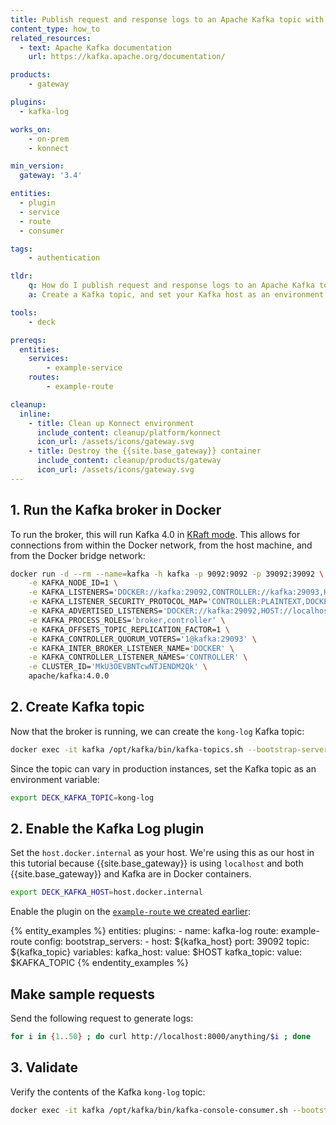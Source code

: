 ```yaml
---
title: Publish request and response logs to an Apache Kafka topic with the Kafka Log plugin
content_type: how_to
related_resources:
  - text: Apache Kafka documentation
    url: https://kafka.apache.org/documentation/

products:
    - gateway

plugins:
  - kafka-log

works_on:
    - on-prem
    - konnect

min_version:
  gateway: '3.4'

entities: 
  - plugin
  - service
  - route
  - consumer

tags:
    - authentication

tldr:
    q: How do I publish request and response logs to an Apache Kafka topic with the Kafka Log plugin?
    a: Create a Kafka topic, and set your Kafka host as an environment variable. Enable the Kafka Log plugin and specify the Kafka host, port, and topic when you configure it.

tools:
    - deck

prereqs:
  entities:
    services:
        - example-service
    routes:
        - example-route

cleanup:
  inline:
    - title: Clean up Konnect environment
      include_content: cleanup/platform/konnect
      icon_url: /assets/icons/gateway.svg
    - title: Destroy the {{site.base_gateway}} container
      include_content: cleanup/products/gateway
      icon_url: /assets/icons/gateway.svg
---
```


## 1. Run the Kafka broker in Docker

To run the broker, this will run Kafka 4.0 in [KRaft mode](https://kafka.apache.org/40/documentation/zk2kraft.html). This allows for connections from within the Docker network, from the host machine, and from the Docker bridge network:

```sh
docker run -d --rm --name=kafka -h kafka -p 9092:9092 -p 39092:39092 \
    -e KAFKA_NODE_ID=1 \
    -e KAFKA_LISTENERS='DOCKER://kafka:29092,CONTROLLER://kafka:29093,HOST://0.0.0.0:9092,BRIDGE://0.0.0.0:39092' \
    -e KAFKA_LISTENER_SECURITY_PROTOCOL_MAP='CONTROLLER:PLAINTEXT,DOCKER:PLAINTEXT,HOST:PLAINTEXT,BRIDGE:PLAINTEXT' \
    -e KAFKA_ADVERTISED_LISTENERS='DOCKER://kafka:29092,HOST://localhost:9092,BRIDGE://host.docker.internal:39092' \
    -e KAFKA_PROCESS_ROLES='broker,controller' \
    -e KAFKA_OFFSETS_TOPIC_REPLICATION_FACTOR=1 \
    -e KAFKA_CONTROLLER_QUORUM_VOTERS='1@kafka:29093' \
    -e KAFKA_INTER_BROKER_LISTENER_NAME='DOCKER' \
    -e KAFKA_CONTROLLER_LISTENER_NAMES='CONTROLLER' \
    -e CLUSTER_ID='MkU3OEVBNTcwNTJENDM2Qk' \
    apache/kafka:4.0.0
```

## 2. Create Kafka topic

Now that the broker is running, we can create the `kong-log` Kafka topic:
```sh
docker exec -it kafka /opt/kafka/bin/kafka-topics.sh --bootstrap-server kafka:29092 --create --topic kong-log
```

Since the topic can vary in production instances, set the Kafka topic as an environment variable:
```sh
export DECK_KAFKA_TOPIC=kong-log
```

## 2. Enable the Kafka Log plugin

Set the `host.docker.internal` as your host. We're using this as our host in this tutorial because {{site.base_gateway}} is using `localhost` and both {{site.base_gateway}} and Kafka are in Docker containers.

```sh
export DECK_KAFKA_HOST=host.docker.internal
```

Enable the plugin on the [`example-route` we created earlier](/how-to/publish-logs-to-kafka/#prerequisites):

{% entity_examples %}
entities:
  plugins:
    - name: kafka-log
      route: example-route
      config:
        bootstrap_servers:
        - host: ${kafka_host}
          port: 39092
        topic: ${kafka_topic}
variables:
  kafka_host:
    value: $HOST
  kafka_topic:
    value: $KAFKA_TOPIC
{% endentity_examples %}

## Make sample requests

Send the following request to generate logs:

```bash
for i in {1..50} ; do curl http://localhost:8000/anything/$i ; done
```

## 3. Validate

Verify the contents of the Kafka `kong-log` topic:

```sh
docker exec -it kafka /opt/kafka/bin/kafka-console-consumer.sh --bootstrap-server kafka:29092 --topic kong-log --from-beginning
```